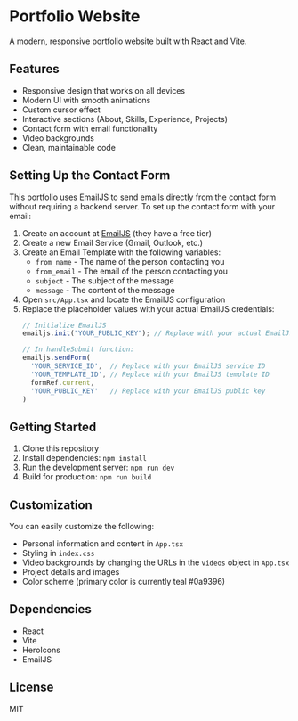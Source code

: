# Portfolio Website

A modern, responsive portfolio website built with React and Vite.

## Features

- Responsive design that works on all devices
- Modern UI with smooth animations
- Custom cursor effect
- Interactive sections (About, Skills, Experience, Projects)
- Contact form with email functionality
- Video backgrounds
- Clean, maintainable code

## Setting Up the Contact Form

This portfolio uses EmailJS to send emails directly from the contact form without requiring a backend server. To set up the contact form with your email:

1. Create an account at [EmailJS](https://www.emailjs.com/) (they have a free tier)
2. Create a new Email Service (Gmail, Outlook, etc.)
3. Create an Email Template with the following variables:
   - `from_name` - The name of the person contacting you
   - `from_email` - The email of the person contacting you
   - `subject` - The subject of the message
   - `message` - The content of the message
4. Open `src/App.tsx` and locate the EmailJS configuration
5. Replace the placeholder values with your actual EmailJS credentials:
   ```jsx
   // Initialize EmailJS
   emailjs.init("YOUR_PUBLIC_KEY"); // Replace with your actual EmailJS public key

   // In handleSubmit function:
   emailjs.sendForm(
     'YOUR_SERVICE_ID',  // Replace with your EmailJS service ID
     'YOUR_TEMPLATE_ID', // Replace with your EmailJS template ID
     formRef.current,
     'YOUR_PUBLIC_KEY'   // Replace with your EmailJS public key
   )
   ```

## Getting Started

1. Clone this repository
2. Install dependencies: `npm install`
3. Run the development server: `npm run dev`
4. Build for production: `npm run build`

## Customization

You can easily customize the following:

- Personal information and content in `App.tsx`
- Styling in `index.css`
- Video backgrounds by changing the URLs in the `videos` object in `App.tsx`
- Project details and images
- Color scheme (primary color is currently teal #0a9396)

## Dependencies

- React
- Vite
- HeroIcons
- EmailJS

## License

MIT
